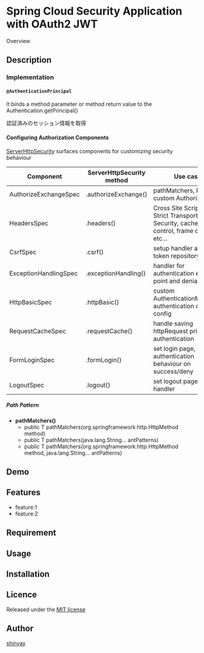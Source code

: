 # Spring Cloud Security Application with OAuth2 JWT

Overview

## Description

### Implementation

#### `@AuthenticationPrincipal`

It binds a method parameter or method return value to the Authentication.getPrincipal()

認証済みのセッション情報を取得

#### Configuring Authorization Components
[ServerHttpSecurity](https://docs.spring.io/spring-security/site/docs/current/api/org/springframework/security/config/web/server/ServerHttpSecurity.html) surfaces components for customizing security behaviour

|Component|ServerHttpSecurity method|Use case|
|---------|-------------------------|--------|
|AuthorizeExchangeSpec|.authorizeExchange()|pathMatchers, RBAC, custom Authorization|
|HeadersSpec|.headers()|Cross Site Scriptiong, Strict Transport Security, cache-control, frame options, etc…|
|CsrfSpec|.csrf()|setup handler and token repository|
|ExceptionHandlingSpec|.exceptionHandling()|handler for authentication entry point and denial|
|HttpBasicSpec|.httpBasic()|custom AuthenticationManager, authentication context config|
|RequestCacheSpec|.requestCache()|handle saving httpRequest prior to authentication|
|FormLoginSpec|.formLogin()|set login page, authentication behaviour on success/deny|
|LogoutSpec|.logout()|set logout page and handler|

##### Path Pattern

- **pathMatchers()**
  - public T pathMatchers(org.springframework.http.HttpMethod method)
  - public T pathMatchers(java.lang.String... antPatterns)
  - public T pathMatchers(org.springframework.http.HttpMethod method, java.lang.String... antPatterns)


## Demo

## Features

- feature:1
- feature:2

## Requirement

## Usage

## Installation

## Licence

Released under the [MIT license](https://gist.githubusercontent.com/shinyay/56e54ee4c0e22db8211e05e70a63247e/raw/34c6fdd50d54aa8e23560c296424aeb61599aa71/LICENSE)

## Author

[shinyay](https://github.com/shinyay)
